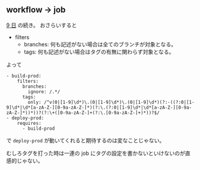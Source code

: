 ## workflow -> job

[9 日](09.md) の続き。
おさらいすると

- filters
  - branches: 何も記述がない場合は全てのブランチが対象となる。
  - tags: 何も記述がない場合はタグの有無に関わらず対象となる。

よって

```
- build-prod:
    filters:
      branches:
        ignore: /.*/
      tags:
        only: /^v(0|[1-9]\d*)\.(0|[1-9]\d*)\.(0|[1-9]\d*)(?:-((?:0|[1-9]\d*|\d*[a-zA-Z-][0-9a-zA-Z-]*)(?:\.(?:0|[1-9]\d*|\d*[a-zA-Z-][0-9a-zA-Z-]*))*))?(?:\+([0-9a-zA-Z-]+(?:\.[0-9a-zA-Z-]+)*))?$/
- deploy-prod:
    requires:
      - build-prod
```

で `deploy-prod` が動いてくれると期待するのは変なことじゃない。

むしろタグを打った時は一連の job にタグの設定を書かないといけないのが直感的じゃない。
